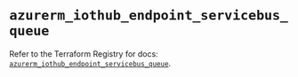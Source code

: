 # `azurerm_iothub_endpoint_servicebus_queue`

Refer to the Terraform Registry for docs: [`azurerm_iothub_endpoint_servicebus_queue`](https://registry.terraform.io/providers/hashicorp/azurerm/3.106.1/docs/resources/iothub_endpoint_servicebus_queue).
